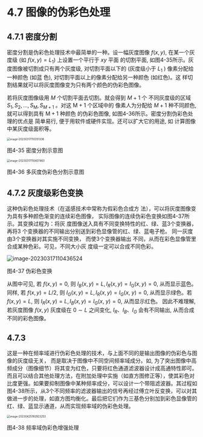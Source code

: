 # 4.7 图像的伪彩色处理

## 4.7.1 密度分割

密度分割是伪彩色处理技术中最简单的一种。设一幅灰度图像 $f(x, y)$, 在某一个灰度级 (如 $\left.f(x, y)=L_1\right)$ 上设置一个平行于 $x y$ 平面 的切割平面, 如图4-35所示。灰度图像被切割成只有两个灰度级, 对切割平面以下的 (灰度级小于 $L_1$ ) 像素分配给一种颜色 (如蓝 色), 对切割平面以上的像素分配给另一种颜色 (如红色)。这 样切割结果就可以将灰度图像变为只有两个颜色的伪彩色图像。

若将灰度图像级用 $M$ 个切割平面去切割。就会得到 $M+1$ 个 不同灰度级的区域 $S_1, S_2, \ldots, S_{\mathrm{M}}, S_{M+1}$ 。对这 $\mathrm{M}+1$ 个区域中的 像素人为分配给 $M+1$ 种不同颜色, 就可以得到具有 $\mathrm{M}+1$ 种颜色 的伪彩色图像, 如图4-36所示。密度分割伪彩色处理的优点是 简单易行, 便于用软件或硬件实现。还可以扩大它的用途, 如 计算图像中某灰度级面积等。

<img src="https://mypic-1312707183.cos.ap-nanjing.myqcloud.com/image-20230317110351336.png" alt="image-20230317110351336" style="zoom:50%;" />

图4-35 密度分割示意图

<img src="https://mypic-1312707183.cos.ap-nanjing.myqcloud.com/image-20230317110407463.png" alt="image-20230317110407463" style="zoom:50%;" />

图4-36 多灰度伪彩色分割示意图

## 4.7.2 灰度级彩色变换 

这种伪彩色处理技术（在遥感技术中常称为假彩色合成方 法），可以将灰度图像变为具有多种颜色渐变的连续彩色图像， 实际图像的连续伪彩色变换如图4-37所示。其变换过程为：将灰 度图像送入具有不同变换特性的红、绿、蓝3个变换器，再将3 个变换器的不同输出分别送到彩色显像管的红、绿、蓝电子枪。 同一灰度由3个变换器对其实施不同变换， 而使3个变换器输出 不同，从而在彩色显像管里合成某种色彩。可见，不同大小灰 度级一定可以合成不同色彩。

![image-20230317110436524](https://mypic-1312707183.cos.ap-nanjing.myqcloud.com/image-20230317110436524.png)

图4-37 伪彩色变换

从图中可见, 若 $f(x, y)=0$, 则 $I_B(x, y)=L, I_R(x, y)=I_{\mathrm{G}}(x, y)=0$, 从而显示蓝色。同样, 若 $f(x, y)=L / 2$, 则 $I_G(x, y)=L, I_R(x, y)=I_G(x$, $y)=0$, 从而显示绿色。若 $f(x, y)=L$, 则 $I_R(x, y)=L, I_B(x, y)=I_G(x$, $y)=0$, 从而显示红色。
因此不难理解, 若灰度图像 $f(x, y)$ 灰度级在 $0 \sim L$ 之间变化, $I_R 、 I_B 、 I_G$ 会有不同输出, 从而合成不同的彩色图像。

## 4.7.3

这是一种在频率域进行伪彩色处理的技术，与上面不同的是输出图像的伪彩色与图像的灰度级无关， 而是取决于图像中不同空间频率域成分。如, 为了突出图像中高频成分（图像细节）将其变为红色，只要将红色通道滤波器设计成高通特性即可。而且可以结合其他处理方法，在附加处理中实施（如直方图修正等），使其彩色对比度更强。如果要抑制图像中某种频率成分，可以设计一个带阻滤波器。其过程如图4-38所示，从3个不同频率的滤波器输出的信号再经过傅立叶反变换，可以对其做进一步的处理，如直方图均衡化。最后把它们作为三基色分别加到彩色显像管的红、绿、蓝显示通道，从而实现频率域的伪彩色处理。

<img src="https://mypic-1312707183.cos.ap-nanjing.myqcloud.com/image-20230425192923253.png" alt="image-20230425192923253" style="zoom:50%;" />

图4-38 频率域伪彩色增强处理 
